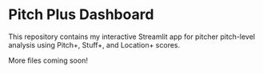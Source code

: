 # Pitch Plus Dashboard

This repository contains my interactive Streamlit app for pitcher pitch-level analysis using Pitch+, Stuff+, and Location+ scores.

More files coming soon!
